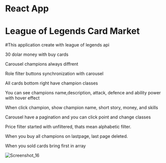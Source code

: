<h1><strong>React App</strong></h1>
<h1>League of Legends Card Market</h1>

#This application create with league of legends api
<p>30 dolar money with buy cards </p>
<p>Carousel champions always diffrent </p>
<p>Role filter buttons synchronization with carousel </p>
<p> All cards bottom right have champion classes </p>
<p>You can see champions name,description, attack, defence and ability power with hover effect</p>
<p>When click champion, show champion name, short story, money, and skills </p>
<p>Carousel have a pagination and you can click point and change classes</p>
<p>Price filter started with unfiltered, thats mean alphabetic filter.</p>
<p>When you buy all champions on lastpage, last page deleted.</p>
<p>When you sold cards bring first in array</p>

![Screenshot_16](https://user-images.githubusercontent.com/116573908/217324060-272b9543-6580-4322-b657-905d09a4e243.png)
